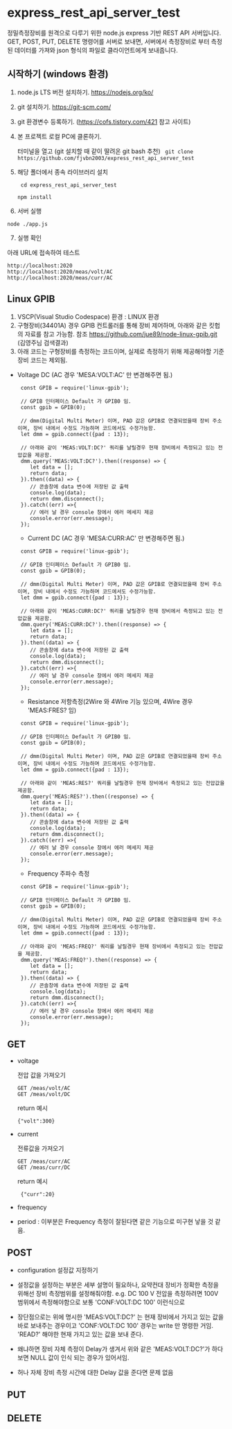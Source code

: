 # express_rest_api_server_test

정밀측정장비를 원격으로 다루기 위한 node.js express 기반 REST API 서버입니다.
GET, POST, PUT, DELETE 명령어를 서버로 보내면, 서버에서 측정장비로 부터 측정된 데이터를 가져와 json 형식의 파일로 클라이언트에게 보내줍니다.

## 시작하기  (windows 환경)

1. node.js LTS 버전 설치하기. https://nodejs.org/ko/

2. git 설치하기. https://git-scm.com/

3. git 환경변수 등록하기. (https://cofs.tistory.com/421 참고 사이트)

4. 본 프로젝트 로컬 PC에 클론하기.

   터미널을 열고 (git 설치할 때 같이 딸려온 git bash 추천) 
   ``` git clone https://github.com/fjvbn2003/express_rest_api_server_test```

5. 해당 폴더에서 종속 라이브러리 설치

   ``` cd express_rest_api_server_test```

   ```npm install```

6.  서버 실행

   ``` node ./app.js ```

7.  실행 확인 

   아래 URL에 접속하여 테스트 

   ```
   http://localhost:2020
   http://localhost:2020/meas/volt/AC
   http://localhost:2020/meas/curr/AC
   ```

## Linux GPIB
1. VSCP(Visual Studio Codespace) 환경 : LINUX 환경
2. 구형장비(34401A) 경우 GPIB 컨트롤러를 통해 장비 제어하며, 아래와 같은 킷헙의 자료를 참고 가능함.
   참조 https://github.com/jue89/node-linux-gpib.git (김영주님 검색결과)
3. 아래 코드는 구형장비를 측정하는 코드이며, 실제로 측정하기 위해 제공해야할 기준장비 코드는 제외됨.

* Voltage DC (AC 경우 'MESA:VOLT:AC' 만 변경해주면 됨.)
  ``` 
   const GPIB = require('linux-gpib');
   
   // GPIB 인터페이스 Default 가 GPIB0 임.
   const gpib = GPIB(0);
   
   // dmm(Digital Multi Meter) 이며, PAD 값은 GPIB로 연결되었을때 장비 주소 이며, 장비 내에서 수정도 가능하며 코드에서도 수정가능함.
   let dmm = gpib.connect({pad : 13});
   
   // 아래와 같이 'MEAS:VOLT:DC?' 쿼리를 날릴경우 현재 장비에서 측정되고 있는 전압값을 제공함.
   dmm.query('MEAS:VOLT:DC?').then((response) => {
      let data = [];
      return data;      
   }).then((data) => {
      // 콘솔창에 data 변수에 저장된 값 출력
      console.log(data);
      return dmm.disconnect();
   }).catch((err) =>{
      // 에러 날 경우 console 창에서 에러 메세지 제공
      console.error(err.message);
   });
  ``` 
  
  * Current DC (AC 경우 'MESA:CURR:AC' 만 변경해주면 됨.)
  ``` 
   const GPIB = require('linux-gpib');
   
   // GPIB 인터페이스 Default 가 GPIB0 임.
   const gpib = GPIB(0);
   
   // dmm(Digital Multi Meter) 이며, PAD 값은 GPIB로 연결되었을때 장비 주소 이며, 장비 내에서 수정도 가능하며 코드에서도 수정가능함.
   let dmm = gpib.connect({pad : 13});
   
   // 아래와 같이 'MEAS:CURR:DC?' 쿼리를 날릴경우 현재 장비에서 측정되고 있는 전압값을 제공함.
   dmm.query('MEAS:CURR:DC?').then((response) => {
      let data = [];
      return data;      
   }).then((data) => {
      // 콘솔창에 data 변수에 저장된 값 출력
      console.log(data);
      return dmm.disconnect();
   }).catch((err) =>{
      // 에러 날 경우 console 창에서 에러 메세지 제공
      console.error(err.message);
   });
  ``` 

  * Resistance 저항측정(2Wire 와 4Wire 기능 있으며, 4Wire 경우 'MEAS:FRES? 임)
  ``` 
   const GPIB = require('linux-gpib');
   
   // GPIB 인터페이스 Default 가 GPIB0 임.
   const gpib = GPIB(0);
   
   // dmm(Digital Multi Meter) 이며, PAD 값은 GPIB로 연결되었을때 장비 주소 이며, 장비 내에서 수정도 가능하며 코드에서도 수정가능함.
   let dmm = gpib.connect({pad : 13});
   
   // 아래와 같이 'MEAS:RES?' 쿼리를 날릴경우 현재 장비에서 측정되고 있는 전압값을 제공함.
   dmm.query('MEAS:RES?').then((response) => {
      let data = [];
      return data;      
   }).then((data) => {
      // 콘솔창에 data 변수에 저장된 값 출력
      console.log(data);
      return dmm.disconnect();
   }).catch((err) =>{
      // 에러 날 경우 console 창에서 에러 메세지 제공
      console.error(err.message);
   });
  ``` 
  
  * Frequency 주파수 측정
  ``` 
   const GPIB = require('linux-gpib');
   
   // GPIB 인터페이스 Default 가 GPIB0 임.
   const gpib = GPIB(0);
   
   // dmm(Digital Multi Meter) 이며, PAD 값은 GPIB로 연결되었을때 장비 주소 이며, 장비 내에서 수정도 가능하며 코드에서도 수정가능함.
   let dmm = gpib.connect({pad : 13});
   
   // 아래와 같이 'MEAS:FREQ?' 쿼리를 날릴경우 현재 장비에서 측정되고 있는 전압값을 제공함.
   dmm.query('MEAS:FREQ?').then((response) => {
      let data = [];
      return data;      
   }).then((data) => {
      // 콘솔창에 data 변수에 저장된 값 출력
      console.log(data);
      return dmm.disconnect();
   }).catch((err) =>{
      // 에러 날 경우 console 창에서 에러 메세지 제공
      console.error(err.message);
   });
  ``` 



## GET
* voltage

  전압 값을 가져오기

  ``` 
  GET /meas/volt/AC
  GET /meas/volt/DC
  ```

  return 예시
  ```
  {"volt":300}
  ```

  

* current

  전류값을 가져오기

  ``` 
  GET /meas/curr/AC
  GET /meas/curr/DC
  ```

   return 예시 
  ```
   {"curr":20}
  ```

* frequency

*  period : 이부분은 Frequency 측정이 잘된다면 같은 기능으로 미구현 낳을 것 같음.

## POST

* configuration
    설정값 지정하기
    
* 설정값을 설정하는 부분은 세부 설명이 필요하나, 요약컨대 장비가 정확한 측정을 위해선 장비 측정범위를 설정해줘야함.
  e.g. DC 100 V 전압을 측정하려면 100V 범위에서 측정해야함으로 보통 'CONF:VOLT:DC 100' 이런식으로
* 장단점으로는 위에 명시한 'MEAS:VOLT:DC?' 는 현재 장비에서 가지고 있는 값을 바로 보내주는 경우이고 
  'CONF:VOLT:DC 100' 경우는 write 만 명령한 거임. 'READ?' 해야한 현재 가지고 있는 값을 보내 준다.
* 왜냐하면 장비 자체 측정이 Delay가 생겨서 위와 같은 'MEAS:VOLT:DC?'가 하다보면 NULL 값이 인식 되는 경우가 있어서임.
* 허나 자체 장비 측정 시간에 대한 Delay 값을 준다면 문제 없음

## PUT

## DELETE
